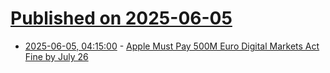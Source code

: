 # [Published on 2025-06-05](index.md)

* [2025-06-05, 04:15:00](https://soylentnews.org/article.pl?sid=25/06/04/0117248&from=rss) - [Apple Must Pay 500M Euro Digital Markets Act Fine by July 26](https://soylentnews.org/article.pl?sid=25/06/04/0117248&from=rss)
